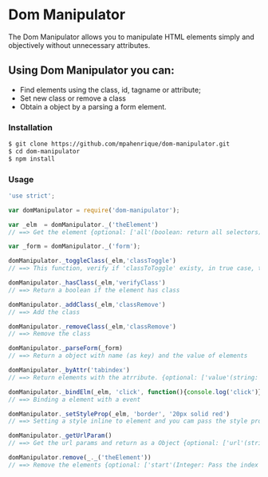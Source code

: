 # Dom Manipulator
The Dom Manipulator allows you to manipulate HTML elements simply and objectively without unnecessary attributes. 

## Using Dom Manipulator you can:
  - Find elements using the class, id, tagname or attribute;
  - Set new class or remove a class
  - Obtain a object by a parsing a form element.

### Installation
```sh
$ git clone https://github.com/mpahenrique/dom-manipulator.git
$ cd dom-manipulator
$ npm install
```

### Usage
```js
'use strict';

var domManipulator = require('dom-manipulator');

var _elm  = domManipulator._('theElement')
// ==> Get the element {optional: ['all'(boolean: return all selectors), 'key'(integer: select the position), 'searchIn'(string: search the element inside a node)]}

var _form = domManipulator._('form');

domManipulator._toggleClass(_elm,'classToggle')
// ==> This function, verify if 'classToToggle' existy, in true case, they remove the class, otherwise add the class

domManipulator._hasClass(_elm,'verifyClass')
// ==> Return a boolean if the element has class

domManipulator._addClass(_elm,'classRemove')
// ==> Add the class

domManipulator._removeClass(_elm,'classRemove')
// ==> Remove the class

domManipulator._parseForm(_form)
// ==> Return a object with name (as key) and the value of elements

domManipulator._byAttr('tabindex')
// ==> Return elements with the atrribute. {optional: ['value'(string: search the attribute with the same value), 'elms(DOMObject: search elements with the attribute in a element father)']}

domManipulator._bindElm(_elm, 'click', function(){console.log('click')})
// ==> Binding a element with a event

domManipulator._setStyleProp(_elm, 'border', '20px solid red')
// ==> Setting a style inline to element and you cam pass the style properties as a Object, like as: {'border': '2px solid yellow', 'margin-top': '20px', 'overflow':'auto'}. {optional: ['time'(integer: pass a time, in milliseconds, to call the callback), 'onFinish'(Function: A Callback)]}

domManipulator._getUrlParam()
// ==> Get the url params and return as a Object {optional: ['url'(string: pass a url with params to get the Object return, by default they get window.location)]}

domManipulator.remove(_._('theElement'))
// ==> Remove the elements {optional: ['start'(Integer: Pass the index to start the remove itens)]}

```


